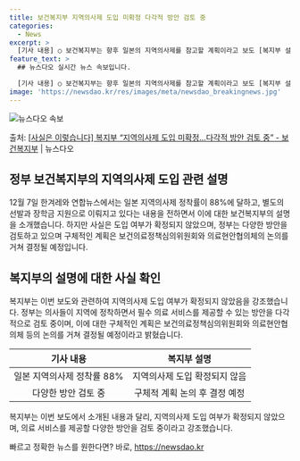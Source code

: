 ```yaml
---
title: 보건복지부 지역의사제 도입 미확정 다각적 방안 검토 중
categories:
  - News
excerpt: >
  [기사 내용] ○ 보건복지부는 향후 일본의 지역의사제를 참고할 계획이라고 보도 [복지부 설명] □ 기사에서 …
feature_text: >
  ## 뉴스다오 실시간 뉴스 속보입니다.

  [기사 내용] ○ 보건복지부는 향후 일본의 지역의사제를 참고할 계획이라고 보도 [복지부 설명] □ 기사에서 …
image: 'https://newsdao.kr/res/images/meta/newsdao_breakingnews.jpg'
---
```


![뉴스다오 속보](https://newsdao.kr/res/images/meta/newsdao_breakingnews.jpg)

<p>출처: <a href="https://newsdao.kr/2771" rel="dofollow">[사실은 이렇습니다] 복지부 “지역의사제 도입 미확정…다각적 방안 검토 중” - 보건복지부</a> | 뉴스다오</p>

<h2 data-ke-size="size26">정부 보건복지부의 지역의사제 도입 관련 설명</h2>
<p data-ke-size="size16">12월 7일 한겨레와 연합뉴스에서는 일본 지역의사제 정착률이 88%에 달하고, 별도의 선발과 장학금 지원으로 이뤄지고 있다는 내용을 전하면서 이에 대한 보건복지부의 설명을 소개했습니다. 하지만 사실은 도입 여부가 확정되지 않았으며, 정부는 다양한 방안을 검토하고 있으며 구체적인 계획은 보건의료정책심의위원회와 의료현안협의체의 논의를 거쳐 결정될 예정입니다.</p>

<h2 data-ke-size="size26">복지부의 설명에 대한 사실 확인</h2>
<p data-ke-size="size16">복지부는 이번 보도와 관련하여 지역의사제 도입 여부가 확정되지 않았음을 강조했습니다. 정부는 의사들이 지역에 정착하면서 필수 의료 서비스를 제공할 수 있는 방안을 다각적으로 검토 중이며, 이에 대한 구체적인 계획은 보건의료정책심의위원회와 의료현안협의체 등의 논의를 거쳐 결정될 예정이라고 밝혔습니다.</p>

<table>
<thead>
<tr>
<th>기사 내용</th>
<th>복지부 설명</th>
</tr>
</thead>
<tbody>
<tr>
<td style="text-align: center; height: 17px;">일본 지역의사제 정착률 88%</td>
<td style="text-align: center; height: 17px;">지역의사제 도입 확정되지 않음</td>
</tr>
<tr>
<td style="text-align: center; height: 17px;">다양한 방안 검토 중</td>
<td style="text-align: center; height: 17px;">구체적 계획 논의 후 결정 예정</td>
</tr>
</tbody>
</table>

<p data-ke-size="size16">복지부는 이번 보도에서 소개된 내용과 달리, 지역의사제 도입 여부가 확정되지 않았으며, 의료 서비스를 제공할 다양한 방안을 검토 중이라고 강조했습니다.</p> 

빠르고 정확한 뉴스를 원한다면? 바로, <a href="https://newsdao.kr" rel="dofollow">https://newsdao.kr</a>


    
